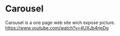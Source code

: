 # Carousel
Carousel is a one page web site wich expose picture.
https://www.youtube.com/watch?v=4UXJb4rjeDg